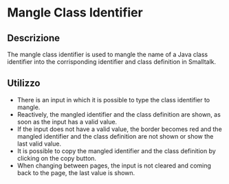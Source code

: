 # Mangle Class Identifier

## Descrizione

The mangle class identifier is used to mangle the name of a Java class identifier into the corrisponding identifier and class definition in Smalltalk.

## Utilizzo

- There is an input in which it is possible to type the class identifier to mangle.
- Reactively, the mangled identifier and the class definition are shown, as soon as the input has a valid value.
- If the input does not have a valid value, the border becomes red and the mangled identifier and the class definition are not shown or show the last valid value.
- It is possible to copy the mangled identifier and the class definition by clicking on the copy button.
- When changing between pages, the input is not cleared and coming back to the page, the last value is shown.
